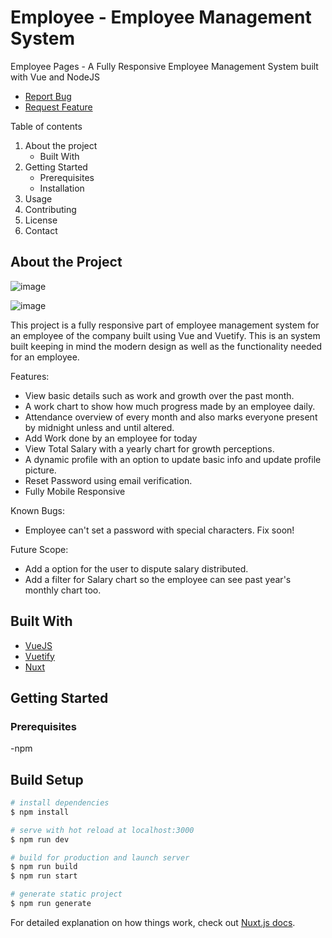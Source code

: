 # Employee - Employee Management System

Employee Pages - A Fully Responsive Employee Management System built with Vue and NodeJS 

 - [Report  Bug](https://github.com/thepasterover/employee-management-system/issues)
 - [Request Feature](https://github.com/thepasterover/employee-management-system/issues)

Table of contents
1. About the project
    - Built With
2. Getting Started
    - Prerequisites
    - Installation
3. Usage
4. Contributing
5. License
6. Contact

## About the Project

![image](https://user-images.githubusercontent.com/50194033/116855346-db186880-ac16-11eb-805f-2e7d80c69ce7.png)

![image](https://user-images.githubusercontent.com/50194033/116855380-e79cc100-ac16-11eb-904a-780aa911d1d3.png)

This project is a fully responsive part of employee management system for an employee of the company built using Vue and Vuetify. This is an system built keeping in mind the modern design as well as the functionality needed for an employee.

Features:
- View basic details such as work and growth over the past month.
- A work chart to show how much progress made by an employee daily.
- Attendance overview of every month and also marks everyone present by midnight unless and until altered.
- Add Work done by an employee for today
- View Total Salary with a yearly chart for growth perceptions.
- A dynamic profile with an option to update basic info and update profile picture.
- Reset Password using email verification.
- Fully Mobile Responsive

Known Bugs:
- Employee can't set a password with special characters. Fix soon!

Future Scope:
- Add a option for the user to dispute salary distributed.
- Add a filter for Salary chart so the employee can see past year's monthly chart too.

## Built With
- [VueJS](https://vuejs.org/)
- [Vuetify](https://vuetifyjs.com/)
- [Nuxt](https://nuxtjs.org/)

## Getting Started

### Prerequisites

-npm





## Build Setup

```bash
# install dependencies
$ npm install

# serve with hot reload at localhost:3000
$ npm run dev

# build for production and launch server
$ npm run build
$ npm run start

# generate static project
$ npm run generate
```

For detailed explanation on how things work, check out [Nuxt.js docs](https://nuxtjs.org).
